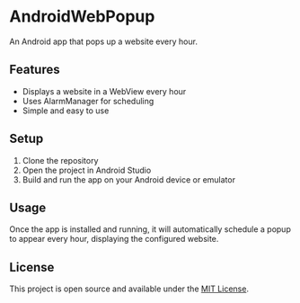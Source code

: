 
# AndroidWebPopup

An Android app that pops up a website every hour.

## Features

- Displays a website in a WebView every hour
- Uses AlarmManager for scheduling
- Simple and easy to use

## Setup

1. Clone the repository
2. Open the project in Android Studio
3. Build and run the app on your Android device or emulator

## Usage

Once the app is installed and running, it will automatically schedule a popup to appear every hour, displaying the configured website.

## License

This project is open source and available under the [MIT License](LICENSE).
